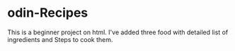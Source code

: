 # odin-Recipes

This is a beginner project on html.
I've added three food with detailed list of ingredients and Steps to cook them.
